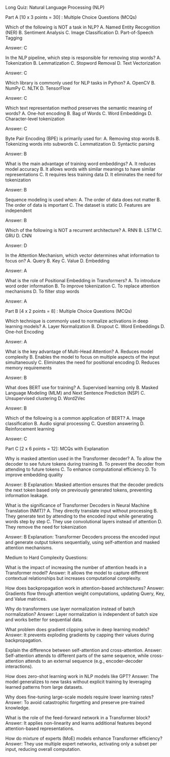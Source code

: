 Long Quiz: Natural Language Processing (NLP)

Part A [10 x 3 points = 30] : Multiple Choice Questions (MCQs)

Which of the following is NOT a task in NLP?
A. Named Entity Recognition (NER)
B. Sentiment Analysis
C. Image Classification
D. Part-of-Speech Tagging

Answer: C

In the NLP pipeline, which step is responsible for removing stop words?
A. Tokenization
B. Lemmatization
C. Stopword Removal
D. Text Vectorization

Answer: C

Which library is commonly used for NLP tasks in Python?
A. OpenCV
B. NumPy
C. NLTK
D. TensorFlow

Answer: C

Which text representation method preserves the semantic meaning of words?
A. One-hot encoding
B. Bag of Words
C. Word Embeddings
D. Character-level tokenization

Answer: C

Byte Pair Encoding (BPE) is primarily used for:
A. Removing stop words
B. Tokenizing words into subwords
C. Lemmatization
D. Syntactic parsing

Answer: B

What is the main advantage of training word embeddings?
A. It reduces model accuracy
B. It allows words with similar meanings to have similar representations
C. It requires less training data
D. It eliminates the need for tokenization

Answer: B

Sequence modeling is used when:
A. The order of data does not matter
B. The order of data is important
C. The dataset is static
D. Features are independent

Answer: B

Which of the following is NOT a recurrent architecture?
A. RNN
B. LSTM
C. GRU
D. CNN

Answer: D

In the Attention Mechanism, which vector determines what information to focus on?
A. Query
B. Key
C. Value
D. Embedding

Answer: A

What is the role of Positional Embedding in Transformers?
A. To introduce word order information
B. To improve tokenization
C. To replace attention mechanisms
D. To filter stop words

Answer: A

Part B [4 x 2 points = 8] : Multiple Choice Questions (MCQs)

Which technique is commonly used to normalize activations in deep learning models?
A. Layer Normalization
B. Dropout
C. Word Embeddings
D. One-hot Encoding

Answer: A

What is the key advantage of Multi-Head Attention?
A. Reduces model complexity
B. Enables the model to focus on multiple aspects of the input simultaneously
C. Eliminates the need for positional encoding
D. Reduces memory requirements

Answer: B

What does BERT use for training?
A. Supervised learning only
B. Masked Language Modeling (MLM) and Next Sentence Prediction (NSP)
C. Unsupervised clustering
D. Word2Vec

Answer: B

Which of the following is a common application of BERT?
A. Image classification
B. Audio signal processing
C. Question answering
D. Reinforcement learning

Answer: C

Part C [2 x 6 points = 12]: MCQs with Explanation

Why is masked attention used in the Transformer decoder?
A. To allow the decoder to see future tokens during training
B. To prevent the decoder from attending to future tokens
C. To enhance computational efficiency
D. To improve embedding quality

Answer: B
Explanation: Masked attention ensures that the decoder predicts the next token based only on previously generated tokens, preventing information leakage.

What is the significance of Transformer Decoders in Neural Machine Translation (NMT)?
A. They directly translate input without processing
B. They generate text by attending to the encoded input while generating words step by step
C. They use convolutional layers instead of attention
D. They remove the need for tokenization

Answer: B
Explanation: Transformer Decoders process the encoded input and generate output tokens sequentially, using self-attention and masked attention mechanisms.

Medium to Hard Complexity Questions:

What is the impact of increasing the number of attention heads in a Transformer model?
Answer: It allows the model to capture different contextual relationships but increases computational complexity.

How does backpropagation work in attention-based architectures?
Answer: Gradients flow through attention weight computations, updating Query, Key, and Value matrices.

Why do transformers use layer normalization instead of batch normalization?
Answer: Layer normalization is independent of batch size and works better for sequential data.

What problem does gradient clipping solve in deep learning models?
Answer: It prevents exploding gradients by capping their values during backpropagation.

Explain the difference between self-attention and cross-attention.
Answer: Self-attention attends to different parts of the same sequence, while cross-attention attends to an external sequence (e.g., encoder-decoder interactions).

How does zero-shot learning work in NLP models like GPT?
Answer: The model generalizes to new tasks without explicit training by leveraging learned patterns from large datasets.

Why does fine-tuning large-scale models require lower learning rates?
Answer: To avoid catastrophic forgetting and preserve pre-trained knowledge.

What is the role of the feed-forward network in a Transformer block?
Answer: It applies non-linearity and learns additional features beyond attention-based representations.

How do mixture of experts (MoE) models enhance Transformer efficiency?
Answer: They use multiple expert networks, activating only a subset per input, reducing overall computation.

